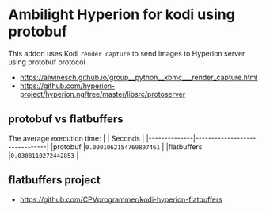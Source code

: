 # Ambilight Hyperion for kodi using protobuf
This addon uses Kodi `render capture` to send images to Hyperion server using protobuf protocol
- https://alwinesch.github.io/group__python__xbmc___render_capture.html
- https://github.com/hyperion-project/hyperion.ng/tree/master/libsrc/protoserver

## protobuf vs flatbuffers
The average execution time:
|              |            Seconds            |
|--------------|-------------------------------|
|protobuf      |`0.0001062154769897461`        |
|flatbuffers   |`0.0308110272442853`           |

## flatbuffers project
- https://github.com/CPVprogrammer/kodi-hyperion-flatbuffers
